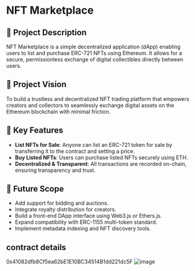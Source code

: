 # NFT Marketplace

## 🧠 Project Description
NFT Marketplace is a simple decentralized application (dApp) enabling users to list and purchase ERC-721 NFTs using Ethereum. It allows for a secure, permissionless exchange of digital collectibles directly between users.

## 🌟 Project Vision
To build a trustless and decentralized NFT trading platform that empowers creators and collectors to seamlessly exchange digital assets on the Ethereum blockchain with minimal friction.

## 🔑 Key Features
- **List NFTs for Sale**: Anyone can list an ERC-721 token for sale by transferring it to the contract and setting a price.
- **Buy Listed NFTs**: Users can purchase listed NFTs securely using ETH.
- **Decentralized & Transparent**: All transactions are recorded on-chain, ensuring transparency and trust.

## 🚀 Future Scope
- Add support for bidding and auctions.
- Integrate royalty distribution for creators.
- Build a front-end DApp interface using Web3.js or Ethers.js.
- Expand compatibility with ERC-1155 multi-token standard.
- Implement metadata indexing and NFT discovery tools.



## contract details
0x41082dfb8Cf5ea62bE1E10BC34514B1dd221dc5F
![image](https://github.com/user-attachments/assets/9584a9ef-5f8f-4408-9969-f6cdff84888f)
